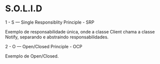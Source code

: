 # S.O.L.I.D

1 - S — Single Responsiblity Principle - SRP

Exemplo de responsabilidade única, onde a classe Client chama a classe Notify, separando e abstraindo responsabilidades. 

2 - O — Open/Closed Principle - OCP

Exemplo de Open/Closed.